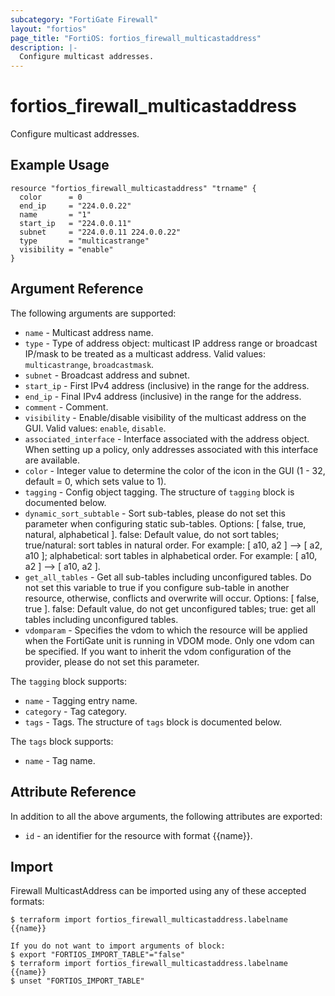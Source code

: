 ```yaml
---
subcategory: "FortiGate Firewall"
layout: "fortios"
page_title: "FortiOS: fortios_firewall_multicastaddress"
description: |-
  Configure multicast addresses.
---
```


# fortios_firewall_multicastaddress
Configure multicast addresses.

## Example Usage

```hcl
resource "fortios_firewall_multicastaddress" "trname" {
  color      = 0
  end_ip     = "224.0.0.22"
  name       = "1"
  start_ip   = "224.0.0.11"
  subnet     = "224.0.0.11 224.0.0.22"
  type       = "multicastrange"
  visibility = "enable"
}
```

## Argument Reference

The following arguments are supported:

* `name` - Multicast address name.
* `type` - Type of address object: multicast IP address range or broadcast IP/mask to be treated as a multicast address. Valid values: `multicastrange`, `broadcastmask`.
* `subnet` - Broadcast address and subnet.
* `start_ip` - First IPv4 address (inclusive) in the range for the address.
* `end_ip` - Final IPv4 address (inclusive) in the range for the address.
* `comment` - Comment.
* `visibility` - Enable/disable visibility of the multicast address on the GUI. Valid values: `enable`, `disable`.
* `associated_interface` - Interface associated with the address object. When setting up a policy, only addresses associated with this interface are available.
* `color` - Integer value to determine the color of the icon in the GUI (1 - 32, default = 0, which sets value to 1).
* `tagging` - Config object tagging. The structure of `tagging` block is documented below.
* `dynamic_sort_subtable` - Sort sub-tables, please do not set this parameter when configuring static sub-tables. Options: [ false, true, natural, alphabetical ]. false: Default value, do not sort tables; true/natural: sort tables in natural order. For example: [ a10, a2 ] --> [ a2, a10 ]; alphabetical: sort tables in alphabetical order. For example: [ a10, a2 ] --> [ a10, a2 ].
* `get_all_tables` - Get all sub-tables including unconfigured tables. Do not set this variable to true if you configure sub-table in another resource, otherwise, conflicts and overwrite will occur. Options: [ false, true ]. false: Default value, do not get unconfigured tables; true: get all tables including unconfigured tables. 
* `vdomparam` - Specifies the vdom to which the resource will be applied when the FortiGate unit is running in VDOM mode. Only one vdom can be specified. If you want to inherit the vdom configuration of the provider, please do not set this parameter.

The `tagging` block supports:

* `name` - Tagging entry name.
* `category` - Tag category.
* `tags` - Tags. The structure of `tags` block is documented below.

The `tags` block supports:

* `name` - Tag name.


## Attribute Reference

In addition to all the above arguments, the following attributes are exported:
* `id` - an identifier for the resource with format {{name}}.

## Import

Firewall MulticastAddress can be imported using any of these accepted formats:
```
$ terraform import fortios_firewall_multicastaddress.labelname {{name}}

If you do not want to import arguments of block:
$ export "FORTIOS_IMPORT_TABLE"="false"
$ terraform import fortios_firewall_multicastaddress.labelname {{name}}
$ unset "FORTIOS_IMPORT_TABLE"
```
